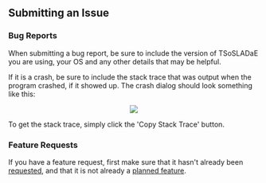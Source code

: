 ## Submitting an Issue

### Bug Reports

When submitting a bug report, be sure to include the version of TSoSLADaE you are using, your OS and any other details that may be helpful.

If it is a crash, be sure to include the stack trace that was output when the program crashed, if it showed up. The crash dialog should look something like this:

<p align="center"><img src="http://i.imgur.com/NJvhqxw.png"/></p>

To get the stack trace, simply click the 'Copy Stack Trace' button.

### Feature Requests

If you have a feature request, first make sure that it hasn't already been [requested](https://github.com/StarManiaKG/The-Story-of-Slicing-Language-Arrangements-Dramatically-and-Efficiently/issues?q=is%3Aopen+is%3Aissue+label%3A%22feature+request%22), and that it is not already a [planned feature](https://github.com/sirjuddington/SLADE/wiki/Planned-Features).
